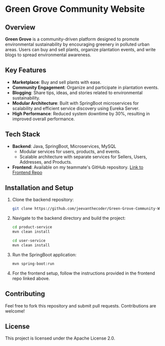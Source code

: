 
# Green Grove Community Website

## Overview
**Green Grove** is a community-driven platform designed to promote environmental sustainability by encouraging greenery in polluted urban areas. Users can buy and sell plants, organize plantation events, and write blogs to spread environmental awareness.

## Key Features
- **Marketplace**: Buy and sell plants with ease.
- **Community Engagement**: Organize and participate in plantation events.
- **Blogging**: Share tips, ideas, and stories related to environmental sustainability.
- **Modular Architecture**: Built with SpringBoot microservices for scalability and efficient service discovery using Eureka Server.
- **High Performance**: Reduced system downtime by 30%, resulting in improved overall performance.

## Tech Stack
- **Backend**: Java, SpringBoot, Microservices, MySQL
  - Modular services for users, products, and events.
  - Scalable architecture with separate services for Sellers, Users, Addresses, and Products.
- **Frontend**: Available on my teammate's GitHub repository. [Link to Frontend Repo](https://github.com/mohankumarhr/greengrove.git)

## Installation and Setup
1. Clone the backend repository:
   ```bash
   git clone https://github.com/jeevanthecoder/Green-Grove-Community-Website.git
   ```
2. Navigate to the backend directory and build the project:
   ```bash
   cd product-service
   mvn clean install
   ```
   ```bash
   cd user-service
   mvn clean install
   ```
3. Run the SpringBoot application:
   ```bash
   mvn spring-boot:run
   ```
4. For the frontend setup, follow the instructions provided in the frontend repo linked above.

## Contributing
Feel free to fork this repository and submit pull requests. Contributions are welcome!

## License
This project is licensed under the Apache License 2.0.
